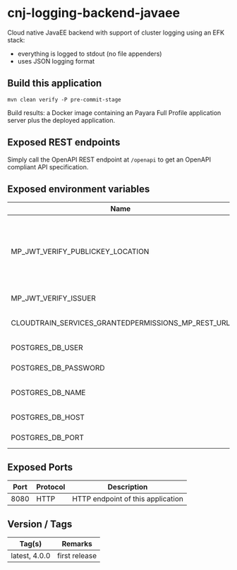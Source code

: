 # cnj-logging-backend-javaee

Cloud native JavaEE backend with support of cluster logging using an EFK stack:

* everything is logged to stdout (no file appenders)
* uses JSON logging format

## Build this application 

``` 
mvn clean verify -P pre-commit-stage
```

Build results: a Docker image containing an Payara Full Profile application server plus the deployed application.

## Exposed REST endpoints

Simply call the OpenAPI REST endpoint at `/openapi` to get an OpenAPI compliant API specification.

## Exposed environment variables

| Name | Required | Description |
| --- | --- | --- |
| MP_JWT_VERIFY_PUBLICKEY_LOCATION | x | REST endpoint of an OpenID Connect authentication provider returning the JWT key set |
| MP_JWT_VERIFY_ISSUER | x | ID of the JWT's issuer |
| CLOUDTRAIN_SERVICES_GRANTEDPERMISSIONS_MP_REST_URL | x | Base URL of downstream service |
| POSTGRES_DB_USER | x | PostgreSQL database user | 
| POSTGRES_DB_PASSWORD | x | PostgreSQL database user |
| POSTGRES_DB_NAME | x | PostgreSQL database name |
| POSTGRES_DB_HOST | x | PostgreSQL hostname |
| POSTGRES_DB_PORT | x | PostgreSQL port number |


## Exposed Ports

| Port | Protocol | Description |
| --- | --- | --- |
| 8080 | HTTP | HTTP endpoint of this application | 
 
## Version / Tags

| Tag(s) | Remarks |
| --- | --- |
| latest, 4.0.0 | first release |
